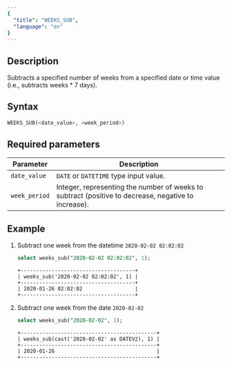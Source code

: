 ```yaml
---
{
  "title": "WEEKS_SUB",
  "language": "en"
}
---
```


<!-- 
Licensed to the Apache Software Foundation (ASF) under one
or more contributor license agreements.  See the NOTICE file
distributed with this work for additional information
regarding copyright ownership.  The ASF licenses this file
to you under the Apache License, Version 2.0 (the
"License"); you may not use this file except in compliance
with the License.  You may obtain a copy of the License at

  http://www.apache.org/licenses/LICENSE-2.0

Unless required by applicable law or agreed to in writing,
software distributed under the License is distributed on an
"AS IS" BASIS, WITHOUT WARRANTIES OR CONDITIONS OF ANY
KIND, either express or implied.  See the License for the
specific language governing permissions and limitations
under the License.
-->


## Description
Subtracts a specified number of weeks from a specified date or time value (i.e., subtracts weeks * 7 days).

## Syntax
```sql
WEEKS_SUB(<date_value>, <week_period>)
```

## Required parameters
| Parameter       | Description                                                                                         |
|-----------------|-----------------------------------------------------------------------------------------------------|
| `date_value`    | `DATE` or `DATETIME` type input value.                                                              |
| `week_period`   | Integer, representing the number of weeks to subtract (positive to decrease, negative to increase). |


## Example

1. Subtract one week from the datetime `2020-02-02 02:02:02`
    ```sql
    select weeks_sub("2020-02-02 02:02:02", 1);
    ```
    ```text
    +-------------------------------------+
    | weeks_sub('2020-02-02 02:02:02', 1) |
    +-------------------------------------+
    | 2020-01-26 02:02:02                 |
    +-------------------------------------+
    ```

2. Subtract one week from the date `2020-02-02`
    ```sql
    select weeks_sub("2020-02-02", 1);
    ```
    ```text
    +--------------------------------------------+
    | weeks_sub(cast('2020-02-02' as DATEV2), 1) |
    +--------------------------------------------+
    | 2020-01-26                                 |
    +--------------------------------------------+
    ```